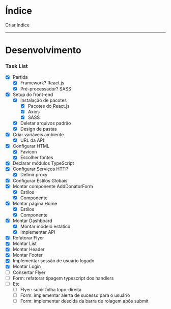 <!-- This is a [Next.js](https://nextjs.org/) project bootstrapped with [`create-next-app`](https://github.com/vercel/next.js/tree/canary/packages/create-next-app). -->

# Índice

Criar índice

---

# Desenvolvimento

### Task List

- [x] Partida
  - [x] Framework? React.js
  - [x] Pré-processador? SASS
- [x] Setup do front-end
  - [x] Instalação de pacotes
    - [x] Pacotes do React.js
    - [x] Axios
    - [x] SASS
  - [x] Deletar arquivos padrão
  - [x] Design de pastas
- [x] Criar variáveis ambiente
  - [x] URL da API
- [x] Configurar HTML
  - [x] Favicon
  - [x] Escolher fontes
- [x] Declarar módulos TypeScript
- [x] Configurar Serviços HTTP
  - [x] Definir proxy
- [x] Configurar Estilos Globais
- [x] Montar componente AddDonatorForm
  - [x] Estilos
  - [x] Componente
- [x] Montar página Home
  - [x] Estilos
  - [x] Componente
- [x] Montar Dashboard
  - [x] Montar modelo estático
  - [x] Implementar API
- [x] Refatorar Flyer
- [x] Montar List
- [x] Montar Header
- [x] Montar Footer
- [x] Implementar sessão de usuário logado
- [x] Montar Login
- [ ] Consertar Flyer
- [ ] Form: refatorar tipagem typescript dos handlers
- [ ] Etc
  - [ ] Flyer: subir folha topo-direita
  - [ ] Form: implementar alerta de sucesso para o usuário
  - [ ] Form: implementar descida da barra de rolagem após submit

<!-- ## Getting Started

First, run the development server:

```bash
npm run dev
# or
yarn dev
```

Open [http://localhost:3000](http://localhost:3000) with your browser to see the result.

You can start editing the page by modifying `pages/index.tsx`. The page auto-updates as you edit the file.

[API routes](https://nextjs.org/docs/api-routes/introduction) can be accessed on [http://localhost:3000/api/hello](http://localhost:3000/api/hello). This endpoint can be edited in `pages/api/hello.ts`.

The `pages/api` directory is mapped to `/api/*`. Files in this directory are treated as [API routes](https://nextjs.org/docs/api-routes/introduction) instead of React pages.

## Learn More

To learn more about Next.js, take a look at the following resources:

- [Next.js Documentation](https://nextjs.org/docs) - learn about Next.js features and API.
- [Learn Next.js](https://nextjs.org/learn) - an interactive Next.js tutorial.

You can check out [the Next.js GitHub repository](https://github.com/vercel/next.js/) - your feedback and contributions are welcome!

## Deploy on Vercel

The easiest way to deploy your Next.js app is to use the [Vercel Platform](https://vercel.com/new?utm_medium=default-template&filter=next.js&utm_source=create-next-app&utm_campaign=create-next-app-readme) from the creators of Next.js.

Check out our [Next.js deployment documentation](https://nextjs.org/docs/deployment) for more details. -->
